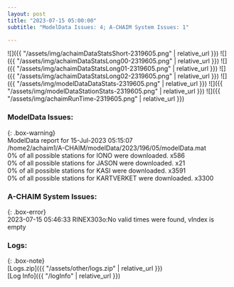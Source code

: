 ```yaml
---
layout: post
title: "2023-07-15 05:00:00"
subtitle: "ModelData Issues: 4; A-CHAIM System Issues: 1"

---
```


![]({{ "/assets/img/achaimDataStatsShort-2319605.png" | relative_url }})
![]({{ "/assets/img/achaimDataStatsLong00-2319605.png" | relative_url }})
![]({{ "/assets/img/achaimDataStatsLong01-2319605.png" | relative_url }})
![]({{ "/assets/img/achaimDataStatsLong02-2319605.png" | relative_url }})
![]({{ "/assets/img/modelDataDataStats-2319605.png" | relative_url }})
![]({{ "/assets/img/modelDataStationStats-2319605.png" | relative_url }})
![]({{ "/assets/img/achaimRunTime-2319605.png" | relative_url }})


### ModelData Issues:  
  
{: .box-warning}  
 ModelData report for 15-Jul-2023 05:15:07   
 /home2/achaim1/A-CHAIM/modelData/2023/196/05/modelData.mat   
 0% of all possible stations for IONO were downloaded. x586   
 0% of all possible stations for JASON were downloaded. x21   
 0% of all possible stations for KASI were downloaded. x3591   
 0% of all possible stations for KARTVERKET were downloaded. x3300   
  
### A-CHAIM System Issues:  
  
{: .box-error}  
2023-07-15 05:46:33 RINEX303o:No valid times were found, vIndex is empty  

### Logs:  
  
{: .box-note}  
[Logs.zip]({{ "/assets/other/logs.zip" | relative_url }})  
[Log Info]({{ "/logInfo" | relative_url }})  
